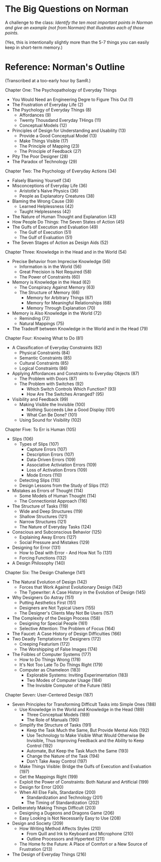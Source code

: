 The Big Questions on Norman
===========================

A challenge to the class: *Identify the ten most important points in Norman and give an example (not from Norman) that illustrates each of those points.*

(Yes, this is intentionally slightly more than the 5-7 things you can easily keep in short-term memory.)

Reference: Norman's Outline
===========================

(Transcribed at a too-early hour by SamR.)

Chapter One: The Psychopathology of Everyday Things
* You Would Need an Engineering Degre to Figure This Out (1)
* The Frustration of Everyday Life (2)
* The Psychology of Everyday Things (8)
  + Affordances (9)
  + Twenty Thousdand Everyday THings (11)
  + Conceptual Models (12)
* Principles of Design for Understanding and Usability (13)
  + Provide a Good Conceptual Model (13)
  + Make Things Visible (17)
  + The Principle of Mapping (23)
  + The Principle of Feedback (27)
* Pity The Poor Designer (28)
* The Paradox of Technology (29)

Chapter Two: The Psychology of Everyday Actions (34)
* Falsely Blaming Yourself (34)
* Misconceptions of Everyday Life (36)
  + Aristotle's Naive Physics (36)
  + People as Explanatory Creatures (38)
* Blaming the Wrong Cause (39)
  + Learned Helplessness (42)
  + Taught Helplessness (42)
* The Nature of Human Thought and Explanation (43)
* How People Do Things: The Seven States of Action (45)
* The Gulfs of Execution and Evaluation (49)
  + The Gulf of Execution (51)
  + The Gulf of Evaluation (51)
* The Seven Stages of Action as Design Aids (52)

Chapter Three: Knowledge in the Head and in the World (54)
* Precise Behavior from Imprecise Knowledge (56)
  + Information is in the World (56)
  + Great Precision is Not Required (58)
  + The Power of Constraints (60)
* Memory is Knowledge in the Head (62)
  + The Conspiracy Against Memory (63)
  + The Structure of Memory (66)
    - Memory for Arbitrary Things (67)
    - Memory for Meaningful Relationships (68)
    - Memory Through Explanation (70)
* Memory is Also Knowledge in the World (72)
  + Reminding (72)
  + Natural Mappings (75)
* The Tradeoff between Knowledge in the World and in the Head (79)

Chapter Four: Knowing What to Do (81)
* A Classification of Everyday Constraints (82)
  + Physical Constraints (84)
  + Semantic Constraints (85)
  + Cultural Constraints (85)
  + Logical Constraints (86)
* Applying Affordances and Constraints to Everyday Objects (87)
  + The Problem with Doors (87)
  + The Problem with Switches (92)
    - Which Switch Controls Which Function? (93)
    - How Are The Switches Arranged? (95)
* Visibility and Feedback (99)
  + Making Visible the Invisible (100)
    - Nothing Succeeds Like a Good Display (101)
    - What Can Be Done? (101)
  + Using Sound for Visibility (102)

Chapter Five: To Err is Human (105)
* Slips (106)
  + Types of Slips (107)
    - Capture Errors (107)
    - Description Errors (107)
    - Data-Driven Errors (109)
    - Associative Activiation Errors (109)
    - Loss of Activation Errors (109)
    - Mode Errors (110)
  + Detecting Slips (110)
  + Design Lessons from the Study of Slips (112)
* Mistakes as Errors of Thought (114)
  + Some Models of Human Thought (114)
  + The Connectionist Approach (116)
* The Structure of Tasks (119)
  + Wide and Deep Structures (119)
  + Shallow Structures (121)
  + Narrow Structures (121)
  + The Nature of Everyday Tasks (124)
* Conscious and Subconscious Behavior (125)
  + Explaining Away Errors (127)
  + Social Pressure and Mistakes (129)
* Designing for Error (131)
  + How to Deal with Error - And How Not To (131)
  + Forcing Functions (132)
* A Design Philosophy (140)

Chapter Six: The Design Challenge (141)
* The Natural Evolution of Design (142)
  + Forces that Work Against Evolutionary Design (142)
  + The Typewriter: A Case History in the Evolution of Design (145)
* Why Designers Go Astray (151)
  + Putting Aesthetics First (151)
  + Designers are Not Typical Users (155)
  + The Designer's Clients May Not Be Users (157)
* The Complexity of the Design Process (158)
  + Designing for Special People (161)
  + Selective Attention: The Problem of Focus (164)
* The Faucet: A Case History of Design Difficulties (166)
* Two Deadly Temptations for Designers (172)
  + Creeping Featurism (172)
  + The Worshipping of False Images (174)
* The Foibles of Computer Systems (177)
  + How to Do Things Wrong (178)
  + It's Not Too Late To Do Things Right (179)
  + Computer as Chameleon (183)
    - Explorable Systems: Inviting Experimentation (183)
    - Two Modes of Computer Usage (184)
    - The Invisible Computer of the Future (185)

Chapter Seven: User-Centered Design (187)
* Seven Principles for Transforming Difficult Tasks into Simple Ones (188)
  + Use Knowledge in the World and Knowledge in the Head (189)
    - Three Conceptual Models (189)
    - The Role of Manuals (190)
  + Simplify the Structure of Tasks (191)
    - Keep the Task Much the Same, But Provide Mental Aids (192)
    - Use Technology to Make Visible What Would Otherwise Be Invisible,
      Thus Improving Feedback and the Ability to Keep Control (192)
    - Automate, But Keep the Task Much the Same (193)
    - Change the Nature of the Task (194)
    - Don't Take Away Control (197)
  + Make Things Visible: Bridge the Gulfs of Execution and Evaluation (197)
  + Get the Mappings Right (199)
  + Exploit the Power of Constraints: Both Natural and Artificial (199)
  + Design for Error (200)
  + When All Else Fails, Standardize (200)
    - Standardization and Technology (201)
    - The Timing of Standardization (202)
* Deliberately Making Things Difficult (203)
  + Designing a Dugeons and Dragons Game (206)
  + Easy Looking is Not Necessarily Easy to Use (208)
* Design and Society (209)
  + How Writing Method Affects Styles (210)
    - From Quill and Ink to Keyboard and Microphone (210)
    - Outline Processors and Hypertext (211)
  + The Home fo the Future: A Place of Comfort or a New Source of Frustration (213)
* The Design of Everyday Things (216)

